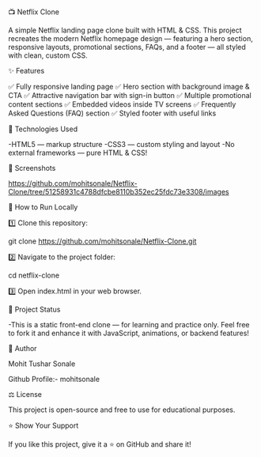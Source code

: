 📺 Netflix Clone

A simple Netflix landing page clone built with HTML & CSS.
This project recreates the modern Netflix homepage design — featuring a hero section, responsive layouts, promotional sections, FAQs, and a footer — all styled with clean, custom CSS.

✨ Features

✅ Fully responsive landing page
✅ Hero section with background image & CTA
✅ Attractive navigation bar with sign-in button
✅ Multiple promotional content sections
✅ Embedded videos inside TV screens
✅ Frequently Asked Questions (FAQ) section
✅ Styled footer with useful links

🚀 Technologies Used

-HTML5 — markup structure
-CSS3 — custom styling and layout
-No external frameworks — pure HTML & CSS!

📸 Screenshots

https://github.com/mohitsonale/Netflix-Clone/tree/51258931c4788dfcbe8110b352ec25fdc73e3308/images

🔧 How to Run Locally

1️⃣ Clone this repository:

git clone https://github.com/mohitsonale/Netflix-Clone.git

2️⃣ Navigate to the project folder:

cd netflix-clone

3️⃣ Open index.html in your web browser.

📌 Project Status

-This is a static front-end clone — for learning and practice only.
 Feel free to fork it and enhance it with JavaScript, animations, or backend features!

🙌 Author

Mohit Tushar Sonale

Github Profile:- mohitsonale

⚖️ License

This project is open-source and free to use for educational purposes.

⭐ Show Your Support

If you like this project, give it a ⭐ on GitHub and share it!






